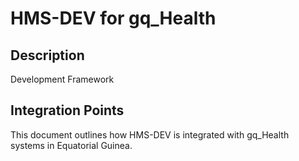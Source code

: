 # HMS-DEV for gq_Health

## Description

Development Framework

## Integration Points

This document outlines how HMS-DEV is integrated with gq_Health systems in Equatorial Guinea.
